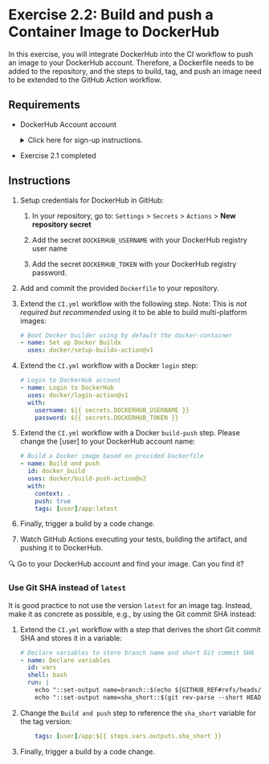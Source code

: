 # Exercise 2.2: Build and push a Container Image to DockerHub

In this exercise, you will integrate DockerHub into the CI workflow to push an image to your DockerHub account. Therefore, a Dockerfile needs to be added to the repository, and the steps to build, tag, and push an image need to be extended to the GitHub Action workflow. 

## Requirements

* DockerHub Account account
    <details><summary>Click here for sign-up instructions.</summary>
    <p>

    To sign up: https://hub.docker.com/signup

    </p>
    </details>

* Exercise 2.1 completed

## Instructions

1. Setup credentials for DockerHub in GitHub:

    1. In your repository, go to: `Settings` > `Secrets` > `Actions` > **New repository secret**

    1. Add the secret `DOCKERHUB_USERNAME` with your DockerHub registry user name

    1. Add the secret `DOCKERHUB_TOKEN` with your DockerHub registry password. 

1. Add and commit the provided `Dockerfile` to your repository.

1. Extend the `CI.yml` workflow with the following step. Note: This is *not required but recommended* using it to be able to build multi-platform images:

    ```yaml
    # Boot Docker builder using by default the docker-container
    - name: Set up Docker Buildx
      uses: docker/setup-buildx-action@v1
    ```


1. Extend the `CI.yml` workflow with a Docker `login` step:

    ```yaml
    # Login to DockerHub account
    - name: Login to DockerHub
      uses: docker/login-action@v1 
      with:
        username: ${{ secrets.DOCKERHUB_USERNAME }}
        password: ${{ secrets.DOCKERHUB_TOKEN }}
    ```
    
1. Extend the `CI.yml` workflow with a Docker `build-push` step. Please change the [user] to your DockerHub account name: 

    ```yaml
    # Build a Docker image based on provided Dockerfile
    - name: Build and push
      id: docker_build
      uses: docker/build-push-action@v2
      with:
        context: .
        push: true
        tags: [user]/app:latest
    ```

1. Finally, trigger a build by a code change. 

1. Watch GitHub Actions executing your tests, building the artifact, and pushing it to DockerHub.

:mag: Go to your DockerHub account and find your image. Can you find it?


### Use Git SHA instead of `latest`

It is good practice to not use the version `latest` for an image tag. Instead, make it as concrete as possible, e.g., by using the Git commit SHA instead: 

1. Extend the `CI.yml` workflow with a step that derives the short Git commit SHA and stores it in a variable: 

    ```yaml
    # Declare variables to store branch name and short Git commit SHA
    - name: Declare variables
      id: vars
      shell: bash
      run: |
        echo "::set-output name=branch::$(echo ${GITHUB_REF#refs/heads/})"
        echo "::set-output name=sha_short::$(git rev-parse --short HEAD)"
    ```

1. Change the `Build and push` step to reference the `sha_short` variable for the tag version: 

    ```yaml
        tags: [user]/app:${{ steps.vars.outputs.sha_short }}
    ```

1. Finally, trigger a build by a code change. 
